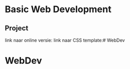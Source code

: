 # Basic Web Development

## Project

link naar online versie: 
link naar CSS template:# WebDev
# WebDev
